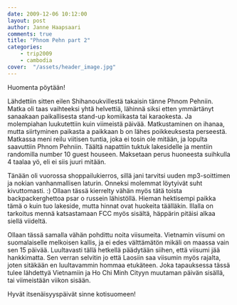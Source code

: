```yaml
---
date: 2009-12-06 10:12:00
layout: post
author: Janne Haapsaari
comments: true
title: "Phnom Pehn part 2"
categories:
    - trip2009
    - cambodia
cover:  "/assets/header_image.jpg"
---
```


Huomenta pöytään!

Lähdettiin sitten eilen Shihanoukvillestä takaisin tänne Phnom Pehniin. Matka
oli taas vaihteeksi yhtä helvettiä, lähinnä siksi etten ymmärtänyt sanaakaan
paikallisesta stand-up komiikasta tai karaokesta. Ja molempiahan luukutettiin
kuin viimeistä päivää. Matkustaminen on ihanaa, mutta siirtyminen paikasta a
paikkaan b on lähes poikkeuksesta perseestä. Matkassa meni reilu viitisen
tuntia, joka ei tosin ole mitään, ja lopulta saavuttiin Phnom Pehniin. Täältä
napattiin tuktuk lakesidelle ja mentiin randomilla number 10 guest houseen.
Maksetaan perus huoneesta suihkulla 4 taalaa yö, eli ei siis juuri mitään.

Tänään oli vuorossa shoppailukierros, sillä jani tarvitsi uuden mp3-soittimen
ja nokian vanhanmallisen laturin. Onneksi molemmat löytyivät suht
kivuttomasti. :) Ollaan tässä kierrelty vähän myös tätä toista
backpackerghettoa psar o russein lähistöllä. Hieman hektisempi paikka tämä o
kuin tuo lakeside, mutta hinnat ovat huokeita täälläkin. Illalla on tarkoitus
mennä katsastamaan FCC myös sisältä, häppärin pitäisi alkaa siellä viideltä.

Ollaan tässä samalla vähän pohdittu noita viisumeita. Vietnamin viisumi on
suomalaiselle melkoisen kallis, ja ei edes välttämätön mikäli on maassa vain
sen 15 päivää. Luultavasti tällä hetkellä päädytään siihen, että viisumi jää
hankkimatta. Sen verran selvitin jo että Laosiin saa viisumin myös rajalta,
joten sitäkään en luultavammin hommaa etukäteen. Joka tapauksessa tässä tulee
lähdettyä Vietnamiin ja Ho Chi Minh Cityyn muutaman päivän sisällä, tai
viimeistään viikon sisään.

Hyvät itsenäisyyspäivät sinne kotisuomeen!

